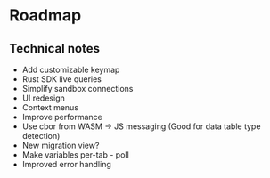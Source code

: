 # Roadmap

## Technical notes
- Add customizable keymap
- Rust SDK live queries
- Simplify sandbox connections
- UI redesign
- Context menus
- Improve performance
- Use cbor from WASM -> JS messaging (Good for data table type detection)
- New migration view?
- Make variables per-tab - poll
- Improved error handling